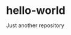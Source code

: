 # hello-world
Just another repository
  <!doctype html><!--声明文档的类型是HTML5-->
  <html ><!--开始标签-->
      <head><!--头部标签 给搜索引擎和浏览器看的-->
              <meta charset="UTF-8"><!--charset字符集 uft-8 字符编码 解决乱码问题 万国码-->
             <style type="text/css">
			     *{
				     margin:0;
		        	 padding:0 5px  0 10px 
				 }
			     .wrap{
				     width:580px;
					 height:480px;
					 margin:100px auto;
					 background:#414141;
				 }
				 ul{
				     list-style:none;
				 } 
				 h3{
				     font-size:30px;
					 color:#ffffff;
				     padding-top:30px;
				 }
				 li a{
				     font-size:20px;
				      color:red;	
				 }
				 span{
				     color:#c0c0c0;
				     font-size:20px;
				     line-height:20px;
				     
				 }
				 li>p{
				     line-height:50px;
					 color:white;
					 margin-bottom: -20px;
				 }
				 .page{
				     color:#ffffff;
				     padding-top:30px;
				     line-height:28px;
				 }
      
			 </style>
         </head>
         <body><!--可视化区域 给用户看的 在网页上显示的内容-->
		     <div  class="wrap">
			     <ul>
			     <li><h3>一个好相机<br>
                 让人人都是美好时刻的记录者</h3>
				 </li>
                 <li><span>
				 索尼1300万像素光学防抖相机<br>
                 前置2微米大像素相机/飞利浦双色温闪光灯
				 </span>
				 </li>
                <li   class="page"> 
				每时每刻，都有人用小米手机记录着自己的生活:顿甜蜜的晚餐、一场说走就走的旅
                 行、一个鼓励的微笑人们如此喜爱相机功能，更使我们以专业相机角度重新设计
                 它。例如，将专业相机具备的光学防料功能应用于小米Note上，无论是拍摄夜景，还是
                 单手驦间抓拍，都捕捉更清晰利的照片。不仅如此，新增的双色温闪光灯可以更好
                 还原自然色彩，让你在夜晚也能拍出好照片。前置升级为2微米大像素相机，单个像素
                 更大，自拍效果更好。还有36级智能美、HDR及补光模式，让你以简单的方式，拍
                出更专业的大作。
				</li>
                 <li><p>在保证产品技术指不变的情兄下，可能在生产中出现供应商的变化</p><br>
				 </li>
                 <li><a href="#">了解相机></a></li>
				 </ul>

			    
			     
			 </div>
  
         </body>
      </html><!--结束标签-->
